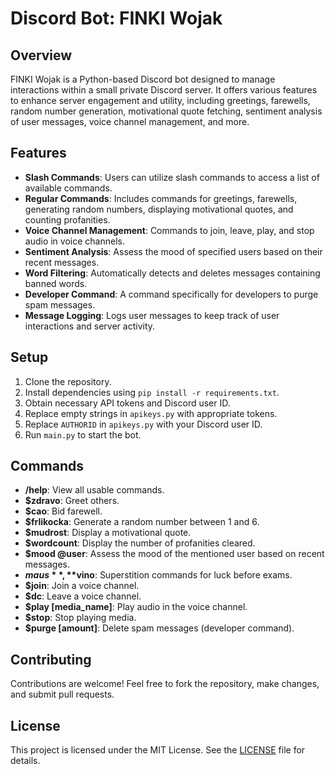 # Discord Bot: FINKI Wojak

## Overview
FINKI Wojak is a Python-based Discord bot designed to manage interactions within a small private Discord server. It offers various features to enhance server engagement and utility, including greetings, farewells, random number generation, motivational quote fetching, sentiment analysis of user messages, voice channel management, and more.

## Features
- **Slash Commands**: Users can utilize slash commands to access a list of available commands.
- **Regular Commands**: Includes commands for greetings, farewells, generating random numbers, displaying motivational quotes, and counting profanities.
- **Voice Channel Management**: Commands to join, leave, play, and stop audio in voice channels.
- **Sentiment Analysis**: Assess the mood of specified users based on their recent messages.
- **Word Filtering**: Automatically detects and deletes messages containing banned words.
- **Developer Command**: A command specifically for developers to purge spam messages.
- **Message Logging**: Logs user messages to keep track of user interactions and server activity.

## Setup
1. Clone the repository.
2. Install dependencies using `pip install -r requirements.txt`.
3. Obtain necessary API tokens and Discord user ID.
4. Replace empty strings in `apikeys.py` with appropriate tokens.
5. Replace `AUTHORID` in `apikeys.py` with your Discord user ID.
6. Run `main.py` to start the bot.

## Commands
- **/help**: View all usable commands.
- **$zdravo**: Greet others.
- **$cao**: Bid farewell.
- **$frlikocka**: Generate a random number between 1 and 6.
- **$mudrost**: Display a motivational quote.
- **$wordcount**: Display the number of profanities cleared.
- **$mood @user**: Assess the mood of the mentioned user based on recent messages.
- **$maus**, **$vino**: Superstition commands for luck before exams.
- **$join**: Join a voice channel.
- **$dc**: Leave a voice channel.
- **$play [media_name]**: Play audio in the voice channel.
- **$stop**: Stop playing media.
- **$purge [amount]**: Delete spam messages (developer command).

## Contributing
Contributions are welcome! Feel free to fork the repository, make changes, and submit pull requests.

## License
This project is licensed under the MIT License. See the [LICENSE](LICENSE) file for details.
